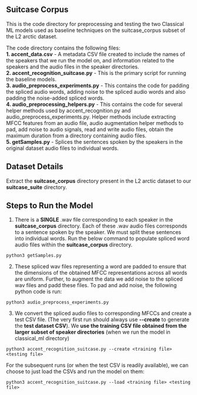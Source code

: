 ## Suitcase Corpus ##

This is the code directory for preprocessing and testing the two Classical ML models used as baseline techniques on the suitcase_corpus subset of the L2 arctic dataset.

The code directory contains the following files:  
**1. accent_data.csv** - A metadata CSV file created to include the names of the speakers that we run the model on, and information related to the speakers and the audio files in the speaker directories.  
**2. accent_recognition_suitcase.py** - This is the primary script for running the baseline models.  
**3. audio_preprocess_experiments.py** - This contains the code for padding the spliced audio words, adding noise to the spliced audio words and also padding the noise-added spliced words.  
**4. audio_preprocessing_helpers.py** - This contains the code for several helper methods used by accent_recognition.py and audio_preprocess_experiments.py. Helper methods include extracting MFCC features from an audio file, audio augmentation helper methods to pad, add noise to audio signals, read and write audio files, obtain the maximum duration from a directory containing audio files.  
**5. getSamples.py** - Splices the sentences spoken by the speakers in the original dataset audio files to individual words. 

## Dataset Details ##
Extract the **suitcase_corpus** directory present in the L2 arctic dataset to our **suitcase_suite** directory.

## Steps to Run the Model ##

1. There is a **SINGLE** .wav file corresponding to each speaker in the **suitcase_corpus** directory. Each of these .wav audio files corresponds to a sentence spoken by the speaker. We must split these sentences into individual words. Run the below command to populate spliced word audio files within the **suitcase_corpus** directory.

```
python3 getSamples.py
```

2. These spliced wav files representing a word are padded to ensure that the dimensions of the obtained MFCC representations across all words are uniform. Further, to augment the data we add noise to the spliced wav files and padd these files. To pad and add noise, the following python code is run:  

```
python3 audio_preprocess_experiments.py
```

3. We convert the spliced audio files to corresponding MFCCs and create a test CSV file. (The very first run should always use **--create** to generate the **test dataset CSV**). We **use the training CSV file obtained from the larger subset of speaker directories** (when we run the model in classical_ml directory)

```
python3 accent_recognition_suitcase.py --create <training file> <testing file>
```
  
For the subsequent runs (or when the test CSV is readily available), we can choose to just load the CSVs and run the model on them:

```
python3 accent_recognition_suitcase.py --load <training file> <testing file>
```
